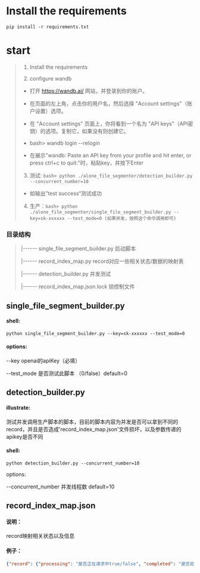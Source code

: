 # Install the requirements
```
pip install -r requirements.txt
```

# start 

> 1.  Install the requirements
> 
> 2.  configure wandb
>
> - 打开 https://wandb.ai/ 网站，并登录到你的账户。
> 
> - 在页面的左上角，点击你的用户名，然后选择 "Account settings"（账户设置）选项。
> 
> - 在 "Account settings" 页面上，你将看到一个名为 "API keys"（API密钥）的选项。复制它，如果没有则创建它。
> 
> - bash> wandb login --relogin
>
> - 在展示"wandb: Paste an API key from your profile and hit enter, or press ctrl+c to quit:"时，粘贴key，并按下Enter
> 
> 3. 测试: ```bash> python ./alone_file_segmenter/detection_builder.py --concurrent_number=10```
>
> - 如输出"test success“测试成功
> 
> 4. 生产：```bash> python ./alone_file_segmenter/single_file_segment_builder.py --key=sk-xxxxxx --test_mode=0 (如果并发，按照这个命令调用即可)```





### 目录结构

> |------ single_file_segment_builder.py        启动脚本
> 
> |------ record_index_map.py           record对应一些相关状态/数据的映射表
>
> |------ detection_builder.py   并发测试
> 
> |------ record_index_map.json.lock    锁控制文件
>

## single_file_segment_builder.py

#### shell:

```shell
python single_file_segment_builder.py --key=sk-xxxxxx --test_mode=0
```

#### options:

  --key  openai的apiKey（必填）

  --test_mode 是否测试此脚本 （0/false）default=0


## detection_builder.py 

#### illustrate:

测试并发调用生产脚本的脚本，目前的脚本内容为并发是否可以拿到不同的record，并且是否造成'record_index_map.json'文件损坏，以及参数传递的apikey是否不同

#### shell:

```shell
python detection_builder.py --concurrent_number=10
```
options:

  --concurrent_number 并发线程数 default=10


## record_index_map.json

#### 说明：
record映射相关状态以及信息

#### 例子：
```json
{"record": {"processing": "是否正在请求中true/false", "completed": "是否处理完毕true/false", "index": "对应的dataset index"}, ...}
```